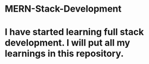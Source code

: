 # MERN-Stack-Development
# I have started learning full stack development. I will put all my learnings in this repository.
